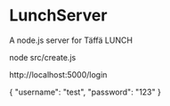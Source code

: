 # LunchServer
A node.js server for Täffä LUNCH

node src/create.js

http://localhost:5000/login

{
	"username": "test",
	"password": "123"
}
